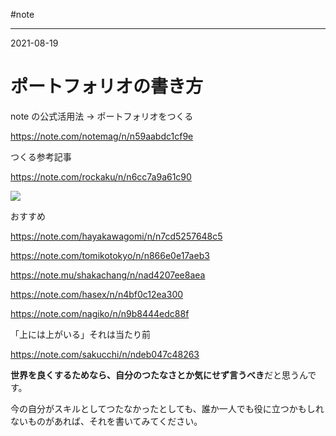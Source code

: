 #note

---
2021-08-19

# ポートフォリオの書き方

note の公式活用法 -> ポートフォリオをつくる

https://note.com/notemag/n/n59aabdc1cf9e

つくる参考記事

https://note.com/rockaku/n/n6cc7a9a61c90

![](https://assets.st-note.com/production/uploads/images/10365209/picture_pc_19076b46c9ca2c3caea43bead20cf090.png?width=800)

おすすめ

https://note.com/hayakawagomi/n/n7cd5257648c5

https://note.com/tomikotokyo/n/n866e0e17aeb3

https://note.mu/shakachang/n/nad4207ee8aea

https://note.com/hasex/n/n4bf0c12ea300

https://note.com/nagiko/n/n9b8444edc88f

「上には上がいる」それは当たり前

https://note.com/sakucchi/n/ndeb047c48263

**世界を良くするためなら、自分のつたなさとか気にせず言うべき**だと思うんです。

今の自分がスキルとしてつたなかったとしても、誰か一人でも役に立つかもしれないものがあれば、それを書いてみてください。


